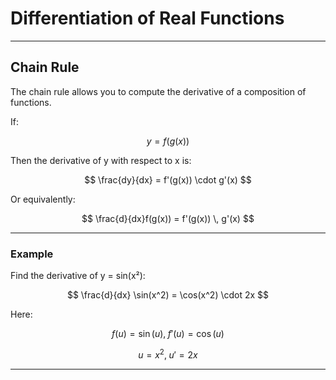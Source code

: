 <!-- File: calculus/differentiation.md -->

# Differentiation of Real Functions

---

## Chain Rule

The chain rule allows you to compute the derivative of a composition of functions.

If:

$$
y = f(g(x))
$$

Then the derivative of y with respect to x is:

$$
\frac{dy}{dx} = f'(g(x)) \cdot g'(x)
$$

Or equivalently:

$$
\frac{d}{dx}f(g(x)) = f'(g(x)) \, g'(x)
$$

---

### Example

Find the derivative of y = sin(x²):

$$
\frac{d}{dx} \sin(x^2) = \cos(x^2) \cdot 2x
$$

Here:

$$
f(u) = \sin(u), \; f'(u) = \cos(u)
$$

$$
u = x^2, \; u' = 2x
$$

---
